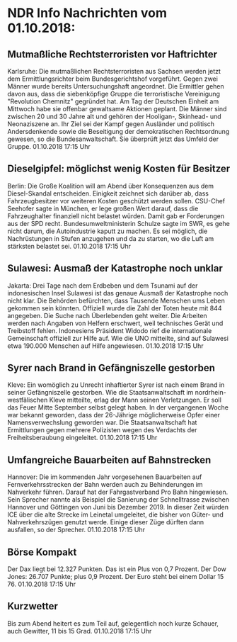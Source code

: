 # NDR Info Nachrichten vom 01.10.2018:


## Mutmaßliche Rechtsterroristen vor Haftrichter
Karlsruhe: Die mutmaßlichen Rechtsterroristen aus Sachsen werden jetzt dem Ermittlungsrichter beim Bundesgerichtshof vorgeführt. Gegen zwei Männer wurde bereits Untersuchungshaft angeordnet. Die Ermittler gehen davon aus, dass die siebenköpfige Gruppe die terroristische Vereinigung "Revolution Chemnitz" gegründet hat. Am Tag der Deutschen Einheit am Mittwoch habe sie offenbar gewaltsame Aktionen geplant. Die Männer sind zwischen 20 und 30 Jahre alt und gehören der Hooligan-, Skinhead- und Neonaziszene an. Ihr Ziel sei der Kampf gegen Ausländer und politisch Andersdenkende sowie die Beseitigung der demokratischen Rechtsordnung gewesen, so die Bundesanwaltschaft. Sie überprüft jetzt das Umfeld der Gruppe. 01.10.2018 17:15 Uhr 

## Dieselgipfel: möglichst wenig Kosten für Besitzer
Berlin: Die Große Koalition will am Abend über Konsequenzen aus dem Diesel-Skandal entscheiden. Einigkeit zeichnet sich darüber ab, dass Fahrzeugbesitzer vor weiteren Kosten geschützt werden sollen. CSU-Chef Seehofer sagte in München, er lege großen Wert darauf, dass die Fahrzeughalter finanziell nicht belastet würden. Damit gab er Forderungen aus der SPD recht. Bundesumweltministerin Schulze sagte im SWR, es gehe nicht darum, die Autoindustrie kaputt zu machen. Es sei möglich, die Nachrüstungen in Stufen anzugehen und da zu starten, wo die Luft am stärksten belastet sei. 01.10.2018 17:15 Uhr 

## Sulawesi: Ausmaß der Katastrophe noch unklar
Jakarta: Drei Tage nach dem Erdbeben und dem Tsunami auf der indonesischen Insel Sulawesi ist das genaue Ausmaß der Katastrophe noch nicht klar. Die Behörden befürchten, dass Tausende Menschen ums Leben gekommen sein könnten. Offiziell wurde die Zahl der Toten heute mit 844 angegeben. Die Suche nach Überlebenden geht weiter. Die Arbeiten werden nach Angaben von Helfern erschwert, weil technisches Gerät und Treibstoff fehlen. Indonesiens Präsident Widodo rief die internationale Gemeinschaft offiziell zur Hilfe auf. Wie die UNO mitteilte, sind auf Sulawesi etwa 190.000 Menschen auf Hilfe angewiesen. 01.10.2018 17:15 Uhr 

## Syrer nach Brand in Gefängniszelle gestorben
Kleve: Ein womöglich zu Unrecht inhaftierter Syrer ist nach einem Brand in seiner Gefängniszelle gestorben. Wie die Staatsanwaltschaft im nordrhein-westfälischen Kleve mitteilte, erlag der Mann seinen Verletzungen. Er soll das Feuer Mitte September selbst gelegt haben. In der vergangenen Woche war bekannt geworden, dass der 26-Jährige möglicherweise Opfer einer Namensverwechslung geworden war. Die Staatsanwaltschaft hat Ermittlungen gegen mehrere Polizisten wegen des Verdachts der Freiheitsberaubung eingeleitet. 01.10.2018 17:15 Uhr 

## Umfangreiche Bauarbeiten auf Bahnstrecken
Hannover:	Die im kommenden Jahr vorgesehenen Bauarbeiten auf Fernverkehrsstrecken der Bahn werden auch zu Behinderungen im Nahverkehr führen. Darauf hat der Fahrgastverband Pro Bahn hingewiesen. Sein Sprecher nannte als Beispiel die Sanierung der Schnelltrasse zwischen Hannover und Göttingen von Juni bis Dezember 2019. In dieser Zeit würden ICE über die alte Strecke im Leinetal umgeleitet, die bisher von Güter- und Nahverkehrszügen genutzt werde. Einige dieser Züge dürften dann ausfallen, so der Sprecher. 01.10.2018 17:15 Uhr 

## Börse Kompakt
Der Dax liegt bei 12.327 Punkten. Das ist ein Plus von 0,7 Prozent. Der Dow Jones: 26.707 Punkte; plus 0,9 Prozent. Der Euro steht bei einem Dollar 15 76. 01.10.2018 17:15 Uhr 

## Kurzwetter
Bis zum Abend heitert es zum Teil auf, gelegentlich noch kurze Schauer, auch Gewitter, 11 bis 15 Grad. 01.10.2018 17:15 Uhr 

